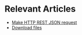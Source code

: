 # Relevant Articles

- [Make HTTP REST JSON request](https://help.hcltechsw.com/docs/voltscript/early-access/howto/extensions/web.html)
- [Download files](https://help.hcltechsw.com/docs/voltscript/early-access/howto/extensions/file-download.html)
